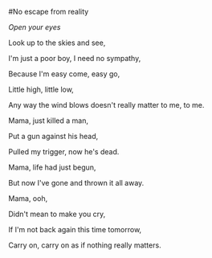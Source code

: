 #No escape from reality

*Open your eyes*

Look up to the skies and see,

I'm just a poor boy, I need no sympathy,

Because I'm easy come, easy go,

Little high, little low,

Any way the wind blows doesn't really matter to me, to me.

Mama, just killed a man,

Put a gun against his head,

Pulled my trigger, now he's dead.

Mama, life had just begun,

But now I've gone and thrown it all away.

Mama, ooh,

Didn't mean to make you cry,

If I'm not back again this time tomorrow,

Carry on, carry on as if nothing really matters.
